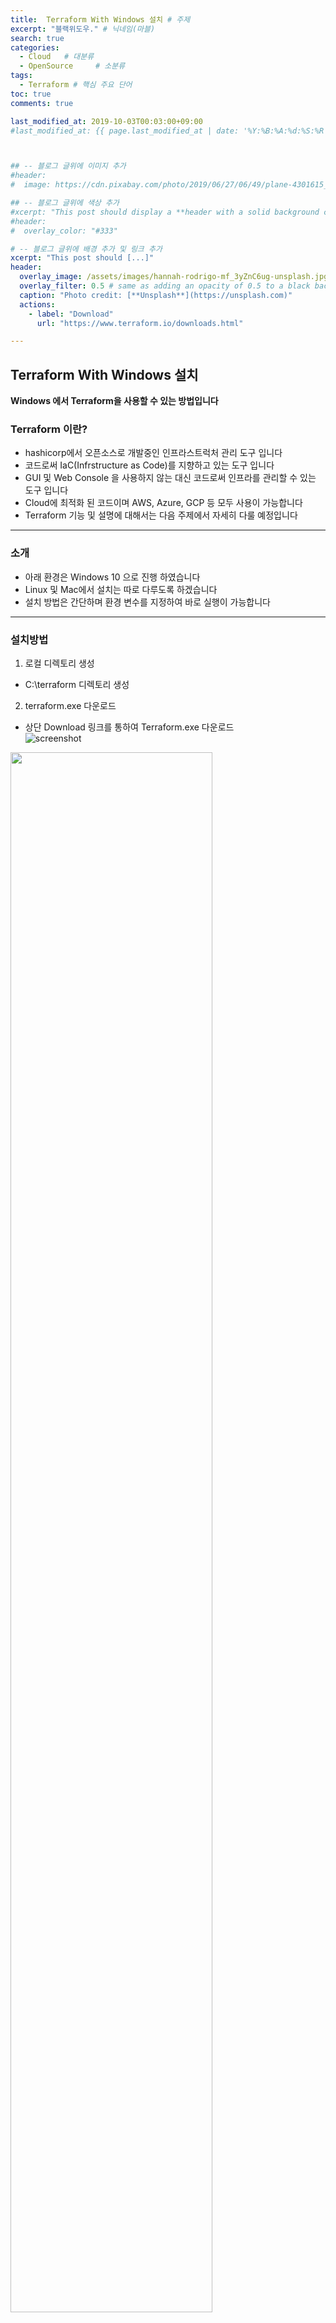 ```yaml
---
title:  Terraform With Windows 설치 # 주제
excerpt: "블랙위도우." # 닉네임(마블)
search: true
categories: 
  - Cloud   # 대분류
  - OpenSource     # 소분류
tags: 
  - Terraform # 핵심 주요 단어
toc: true
comments: true

last_modified_at: 2019-10-03T00:03:00+09:00
#last_modified_at: {{ page.last_modified_at | date: '%Y:%B:%A:%d:%S:%R' }}



## -- 블로그 글위에 이미지 추가
#header:
#  image: https://cdn.pixabay.com/photo/2019/06/27/06/49/plane-4301615_1280.png

## -- 블로그 글위에 색상 추가
#xcerpt: "This post should display a **header with a solid background color**, if the theme #supports it."
#header:
#  overlay_color: "#333"

# -- 블로그 글위에 배경 추가 및 링크 추가
xcerpt: "This post should [...]"
header:
  overlay_image: /assets/images/hannah-rodrigo-mf_3yZnC6ug-unsplash.jpg
  overlay_filter: 0.5 # same as adding an opacity of 0.5 to a black background
  caption: "Photo credit: [**Unsplash**](https://unsplash.com)"
  actions:
    - label: "Download"
      url: "https://www.terraform.io/downloads.html"

---
```




## Terraform With Windows 설치

**Windows 에서 Terraform을 사용할 수 있는 방법입니다**


### Terraform 이란?
- hashicorp에서 오픈소스로 개발중인 인프라스트럭처 관리 도구 입니다
- 코드로써 IaC(Infrstructure as Code)를 지향하고 있는 도구 입니다
- GUI 및 Web Console 을 사용하지 않는 대신 코드로써 인프라를 관리할 수 있는 도구 입니다
- Cloud에 최적화 된 코드이며 AWS, Azure, GCP 등 모두 사용이 가능합니다
- Terraform 기능 및 설명에 대해서는 다음 주제에서 자세히 다룰 예정입니다

---

### 소개
- 아래 환경은 Windows 10 으로 진행 하였습니다
- Linux 및 Mac에서 설치는 따로 다루도록 하겠습니다
- 설치 방법은 간단하며 환경 변수를 지정하여 바로 실행이 가능합니다

---

### 설치방법

1. 로컬 디렉토리 생성
- C:\terraform 디렉토리 생성  


2. terraform.exe 다운로드  
- 상단 Download 링크를 통하여 Terraform.exe 다운로드  
![screenshot](/assets/images/terraforminstall/1.png "width:200px;height:100px") 
<img src="/assets/images/terraforminstall/1.png" width="80%">


3. 환경변수 등록   
- 내컴퓨터 > 고급시스템 속성 > 고급 > 환경변수  
![screenshot](/assets/images/terraforminstall/2.png "width:250px;height:100px")
<img src="/assets/images/terraforminstall/2.png" width="75%">

4. 환경변수 등록  
- 시스템 변수 > Path 편집  
![screenshot](/assets/images/terraforminstall/3.png "width:300px;height:100px")  


5. Terraform 환경변수 등록  
- 새로만들기 > 설치경로 입력 "C:\terraform"  
![screenshot](/assets/images/terraforminstall/4.png "width:250px;height:100px")  


6. 명령 프롬프트 실행하여 Terraform 실행  
- 테라폼에 대한 명령어를 확인 할 수 있습니다.  
![screenshot](/assets/images/terraforminstall/5.png "width:250px;height:100px")  


7. Terraform 초기화 진행  
- 테라폼 본체에 프로바이더들이 포함되어 있었지만 0.10 버전 부터
프로바이더가 플러그인으로 분리되었고 이에 따라 테라폼 프로젝트를 별도로 초기화할 필요가 있습니다.
테라폼은 테라폼 프로젝트를 초기화할 때 프로바이더 설정을 보고 필요한 플러그인을 설치 합니다.
- 여기까지 성공했다면 테라폼 사용준비가 완료된 상태입니다.
- "8"번 부터는 번외이니 참고만 하면 됩니다.  
![screenshot](/assets/images/terraforminstall/6.png "width:250px;height:100px")  


8. 환경변수 잡지 않고 사용할 때  
- 명령 프롬프트 관리자 권한 실행  
- set PATH=%PATH%;C:\terraform  
![screenshot](/assets/images/terraforminstall/7.png "width:300px;height:100px")  


9. terraform 사용가능 여부 확인 
- terraform 명령어 실행 시 아래와 같이 나와야 합니다  
![screenshot](/assets/images/terraforminstall/8.png "width:250px;height:100px")  


---
- <u>Terraform TIP</u>

```markdown
테라폼은 해당 디렉토리에 모든 tf 파일을 읽는다
terraform plan로 올바르게 코드가 작성되었는지 시뮬레이션 가능
- 미리 구성을 테스트 해 볼 수 있다
- 실수로 인프라를 변경하지 않도록 확인이 가능
terraform apply로 적용한다
```